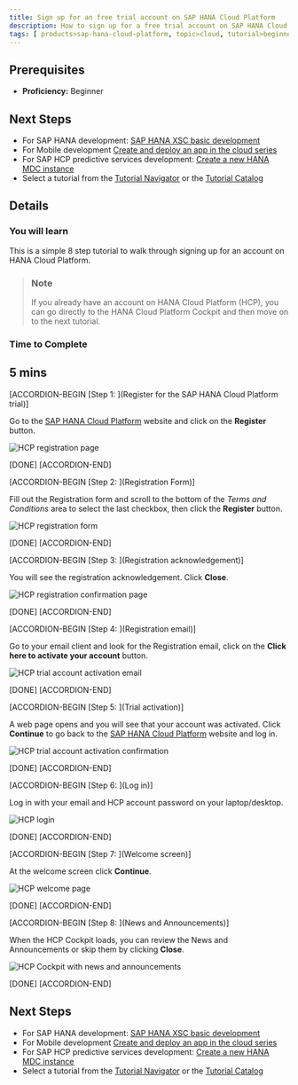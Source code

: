 ```yaml
---
title: Sign up for an free trial account on SAP HANA Cloud Platform
description: How to sign up for a free trial account on SAP HANA Cloud Platform (HCP)
tags: [ products>sap-hana-cloud-platform, topic>cloud, tutorial>beginner ]
---
```


## Prerequisites
 - **Proficiency:** Beginner

## Next Steps
 - For SAP HANA development: [SAP HANA XSC basic development](http://www.sap.com/developer/tutorials/hana-web-development-workbench.html)
 - For Mobile development [Create and deploy an app in the cloud series](http://www.sap.com/developer/tutorials/hcp-create-destination.html)
 - For SAP HCP predictive services development: [Create a new HANA MDC instance](http://www.sap.com/developer/tutorials/hcpps-hana-create-mdc-instance.html)
 - Select a tutorial from the [Tutorial Navigator](http://www.sap.com/developer/tutorial-navigator.html) or the [Tutorial Catalog](http://www.sap.com/developer/tutorials.html)


## Details
### You will learn  
This is a simple 8 step tutorial to walk through signing up for an account on HANA Cloud Platform.

> ### Note
>If you already have an account on HANA Cloud Platform (HCP), you can go directly to the HANA Cloud Platform Cockpit and then move on to the next tutorial.

### Time to Complete
**5 mins**
---

[ACCORDION-BEGIN [Step 1: ](Register for the SAP HANA Cloud Platform trial)]

Go to the [SAP HANA Cloud Platform](https://account.hanatrial.ondemand.com/) website and click on the **Register** button.

![HCP registration page](https://raw.githubusercontent.com/SAPDocuments/Tutorials/master/tutorials/hcp-create-trial-account/hcp_signup1.png)


[DONE]
[ACCORDION-END]

[ACCORDION-BEGIN [Step 2: ](Registration Form)]

Fill out the Registration form and scroll to the bottom of the *Terms and Conditions* area to select the last checkbox, then click the **Register** button.

![HCP registration form](https://raw.githubusercontent.com/SAPDocuments/Tutorials/master/tutorials/hcp-create-trial-account/hcp_signup2.png)

[DONE]
[ACCORDION-END]

[ACCORDION-BEGIN [Step 3: ](Registration acknowledgement)]

You will see the registration acknowledgement. Click **Close**.

![HCP registration confirmation page](https://raw.githubusercontent.com/SAPDocuments/Tutorials/master/tutorials/hcp-create-trial-account/hcp_signup3.png)

[DONE]
[ACCORDION-END]

[ACCORDION-BEGIN [Step 4: ](Registration email)]

Go to your email client and look for the Registration email, click on the **Click here to activate your account** button.

![HCP trial account activation email](https://raw.githubusercontent.com/SAPDocuments/Tutorials/master/tutorials/hcp-create-trial-account/hcp_signup4.png)

[DONE]
[ACCORDION-END]

[ACCORDION-BEGIN [Step 5: ](Trial activation)]

A web page opens and you will see that your account was activated. Click **Continue** to go back to the [SAP HANA Cloud Platform](https://account.hanatrial.ondemand.com) website and  log in.

![HCP trial account activation confirmation](https://raw.githubusercontent.com/SAPDocuments/Tutorials/master/tutorials/hcp-create-trial-account/hcp_signup5.png)

[DONE]
[ACCORDION-END]

[ACCORDION-BEGIN [Step 6: ](Log in)]

Log in with your email and HCP account password on your laptop/desktop.

![HCP login](https://raw.githubusercontent.com/SAPDocuments/Tutorials/master/tutorials/hcp-create-trial-account/hcp_signup6.png)

[DONE]
[ACCORDION-END]

[ACCORDION-BEGIN [Step 7: ](Welcome screen)]

At the welcome screen click **Continue**.

![HCP welcome page](https://raw.githubusercontent.com/SAPDocuments/Tutorials/master/tutorials/hcp-create-trial-account/hcp_signup7.png)

[DONE]
[ACCORDION-END]

[ACCORDION-BEGIN [Step 8: ](News and Announcements)]

When the HCP Cockpit loads, you can review the News and Announcements or skip them by clicking **Close**.

![HCP Cockpit with news and announcements](https://raw.githubusercontent.com/SAPDocuments/Tutorials/master/tutorials/hcp-create-trial-account/hcp_signup8.png)

[DONE]
[ACCORDION-END]


## Next Steps
 - For SAP HANA development: [SAP HANA XSC basic development](http://www.sap.com/developer/tutorials/hana-web-development-workbench.html)
 - For Mobile development [Create and deploy an app in the cloud series](http://www.sap.com/developer/tutorials/hcp-create-destination.html)
 - For SAP HCP predictive services development: [Create a new HANA MDC instance](http://www.sap.com/developer/tutorials.html?link=hcpps-hana-create-mdc-instance.html)
 - Select a tutorial from the [Tutorial Navigator](http://www.sap.com/developer/tutorial-navigator.html) or the [Tutorial Catalog](http://www.sap.com/developer/tutorials.html)
